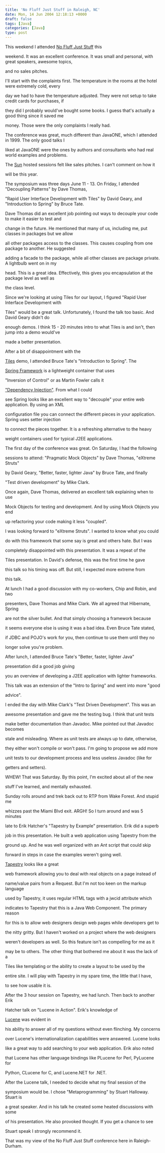 ```yaml
---
title: 'No Fluff Just Stuff in Raleigh, NC'
date: Mon, 14 Jun 2004 12:18:13 +0000
draft: false
tags: [Java]
categories: [Java]
type: post
---
```


This weekend I attended [No Fluff Just Stuff](http://www.nofluffjuststuff.com/index.jsp) this

weekend. It was an excellent conference. It was small and personal, with great speakers, awesome topics,

and no sales pitches.

I'll start with the complaints first. The temperature in the rooms at the hotel were extremely cold, every

day we had to have the temperature adjusted. They were not setup to take credit cards for purchases, if

they did I probably would've bought some books. I guess that's actually a good thing since it saved me

money. Those were the only complaints I really had.

The conference was great, much different than JavaONE, which I attended in 1999. The only good talks I

liked at JavaONE were the ones by authors and consultants who had real world examples and problems.

The [Sun](http://www.sun.com) hosted sessions felt like sales pitches. I can't comment on how it

will be this year.

The symposium was three days June 11 - 13. On Friday, I attended "Decoupling Patterns" by Dave Thomas,

"Rapid User Interface Development with Tiles" by David Geary, and "Introduction to Spring" by Bruce Tate.

Dave Thomas did an excellent job pointing out ways to decouple your code to make it easier to test and

change in the future. He mentioned that many of us, including me, put classes in packages but we allow

all other packages access to the classes. This causes coupling from one package to another. He suggested

adding a facade to the package, while all other classes are package private. A lightbulb went on in my

head. This is a great idea. Effectively, this gives you encapsulation at the package level as well as

the class level.

Since we're looking at using Tiles for our layout, I figured "Rapid User Interface Development with

Tiles" would be a great talk. Unfortunately, I found the talk too basic. And David Geary didn't do

enough demos. I think 15 - 20 minutes intro to what Tiles is and isn't, then jump into a demo would've

made a better presentation.

After a bit of disappointment with the[](http://jakarta.apache.org/struts/userGuide/dev_tiles.html)

[Tiles](http://jakarta.apache.org/struts/userGuide/dev_tiles.html) demo, I attended Bruce Tate's "Introduction to Spring". The

[Spring Framework](http://www.springframework.org/) is a lightweight container that uses

"Inversion of Control" or as Martin Fowler calls it

["Dependency Injection"](http://www.martinfowler.com/articles/injection.html). From what I could

see Spring looks like an excellent way to "decouple" your entire web application. By using an XML

configuration file you can connect the different pieces in your application. Spring uses setter injection

to connect the pieces together. It is a refreshing alternative to the heavy

weight containers used for typical J2EE applications.

The first day of the conference was great. On Saturday, I had the following

sessions to attend: "Pragmatic Mock Objects" by Dave Thomas, "eXtreme Struts"

by David Geary, "Better, faster, lighter Java" by Bruce Tate, and finally

"Test driven development" by Mike Clark.

Once again, Dave Thomas, delivered an excellent talk explaining when to use

Mock Objects for testing and development. And by using Mock Objects you end

up refactoring your code making it less "coupled".

I was looking forward to "eXtreme Struts". I wanted to know what you could

do with this framework that some say is great and others hate. But I was

completely disappointed with this presentation. It was a repeat of the

Tiles presentation. In David's defense, this was the first time he gave

this talk so his timing was off. But still, I expected more extreme from

this talk.

At lunch I had a good discussion with my co-workers, Chip and Robin, and two

presenters, Dave Thomas and Mike Clark. We all agreed that Hibernate, Spring

are not the silver bullet. And that simply choosing a framework because

it seems everyone else is using it was a bad idea. Even Bruce Tate stated,

if JDBC and POJO's work for you, then continue to use them until they no

longer solve you're problem.

After lunch, I attended Bruce Tate's "Better, faster, lighter Java"

presentation did a good job giving

you an overview of developing a J2EE application with lighter frameworks.

This talk was an extension of the "Intro to Spring" and went into more "good

advice".

I ended the day with Mike Clark's "Test Driven Development". This was an

awesome presentation and gave me the testing bug. I think that unit tests

make better documentation than Javadoc. Mike pointed out that Javadoc becomes

stale and misleading. Where as unit tests are always up to date, otherwise,

they either won't compile or won't pass. I'm going to propose we add more

unit tests to our development process and less useless Javadoc (like for

getters and setters).

WHEW! That was Saturday. By this point, I'm excited about all of the new

stuff I've learned, and mentally exhausted.

Sunday rolls around and trek back out to RTP from Wake Forest. And stupid me

whizzes past the Miami Blvd exit. ARGH! So I turn around and was 5 minutes

late to Erik Hatcher's "Tapestry by Example" presentation. Erik did a superb

job in this presentation. He built a web application using Tapestry from the

ground up. And he was well organized with an Ant script that could skip

forward in steps in case the examples weren't going well.

[Tapestry](http://jakarta.apache.org/tapestry/) looks like a great

web framework allowing you to deal with real objects on a page instead of

name/value pairs from a Request. But I'm not too keen on the markup language

used by Tapestry, it uses regular HTML tags with a jwcid attribute which

indicates to Tapestry that this is a Java Web Component. The primary reason

for this is to allow web designers design web pages while developers get to

the nitty gritty. But I haven't worked on a project where the web designers

weren't developers as well. So this feature isn't as compelling for me as it

may be to others. The other thing that bothered me about it was the lack of a

Tiles like templating or the ability to create a layout to be used by the

entire site. I will play with Tapestry in my spare time, the little that I have,

to see how usable it is.

After the 3 hour session on Tapestry, we had lunch. Then back to another Erik

Hatcher talk on "Lucene in Action". Erik's knowledge of

[Lucene](http://jakarta.apache.org/lucene/docs/index.html) was evident in

his ability to answer all of my questions without even flinching. My concerns

over Lucene's internationalization capabilities were answered. Lucene looks

like a great way to add searching to your web application. Erik also noted

that Lucene has other language bindings like PLucene for Perl, PyLucene for

Python, CLucene for C, and Lucene.NET for .NET.

After the Lucene talk, I needed to decide what my final session of the

symposium would be. I chose "Metaprogramming" by Stuart Halloway. Stuart is

a great speaker. And in his talk he created some heated discussions with some

of his presentation. He also provoked thought. If you get a chance to see

Stuart speak I strongly recommend it.

That was my view of the No Fluff Just Stuff conference here in Raleigh-Durham.
